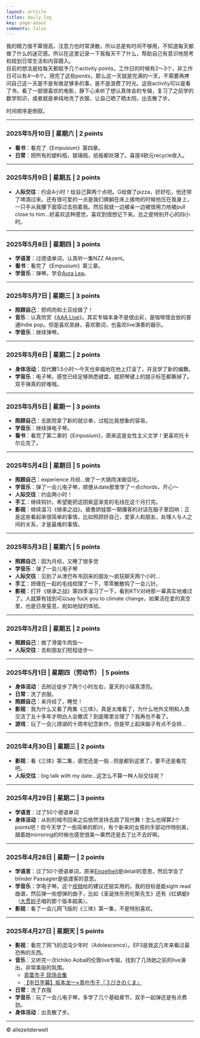 ```yaml
---
layout: article
titles: daily_log
key: page-about
comments: falso
---
```

我的精力值不算很高，注意力也时常涣散，所以总是有时间不够用，不知道每天都做了什么的迷茫感。所以在这里记录一下我每天干了什么，帮助自己有意识地思考和规划日常生活和内容摄入。  
目前的想法是给每天都赋予几个activity points，工作日的时候有2～3个，非工作日可以有4～6个。用完了这些ponits，那么这一天就是完满的一天，不需要再拷问自己这一天是不是有做足够多的事，是不是浪费了时光。这些activity可以是看了书，看了一部很喜欢的电影，静下心来听了想认真体会的专辑，复习了之前学的数学知识，或者就是单纯地洗了衣服，让自己晒了晒太阳，出去散了步。  

时间顺序是倒叙。

---
### 2025年5月10日 | 星期六 | 2 points
- **看书**：看完了《Empusium》第四章。
- **日常**：把所有的塑料瓶，玻璃瓶，纸板都处理了。喜提4欧元recycle收入。
  
---
### 2025年5月9日 | 星期五 | 2 points
- **人际交往**：约会4小时！给自己算两个点吧。G给做了pizza，好好吃，他还带了啤酒过来。还有很可爱的一点是我们俩躺在床上接吻的时候他压在我身上，一只手从我腰下面穿过去抱着我。然后我就一边被亲一边被很用力地被pull close to him...好喜欢这种感觉，喜欢到很想记下来。总之是特别开心的四小时。

---
### 2025年5月8日 | 星期四 | 3 points
- **学语言**：过德语单词，认真听一集NZZ Akzent。
- **看书**：看完了《Empusium》第三章。
- **学音乐**：弹琴。学会[Aura Lea](https://www.youtube.com/watch?v=Itb9vptY2ck)。
  
---
### 2025年5月7日 | 星期三 | 3 points
- **照顾自己**：把鸡肉和土豆给做了！
- **音乐**：认真欣赏《[AAA Live](https://open.spotify.com/album/1kmMYuRIbaPilQUiyI040g?si=Nd-IumEdQcOAFy5gtezNDA)》。其实专辑本身不是很出彩，是咖啡馆会放的普通Indie pop。但是喜欢吴赫，喜欢歌词，也喜欢live演奏的器乐。
- **学音乐**：继续弹琴。

---
### 2025年5月6日 | 星期二 | 2 points
- **身体活动**：现代舞1.5小时～今天也幸福地在地上打滚了，并且学了新的编舞。
- **学音乐**：电子琴。感觉已经足够熟悉键盘，就把琴键上的提示标签都撕掉了。双手弹真的好难哦。
 
---
### 2025年5月5日 | 星期一 | 3 points
- **照顾自己**：去医院拿了新的就诊单，过程比我想象的容易。
- **学音乐**：继续弹电子琴。
- **看书**：看完了第二章的《Empusium》，原来这是女性主义文学！更喜欢托卡尔丘克了。

---
### 2025年5月4日 | 星期日 | 5 points
- **照顾自己**：experience 月经...做了一大锅肉沫豌豆吃。
- **学音乐**：弹了一会儿电子琴，顺便从date那里学了一点chords，开心～
- **人际交往**：约会两小时！
- **手工**：继续钩针。希望能把这团紫蓝渐变的毛线在这个月打完。
- **影视**：继续温习《继承之战》。疲惫娇娃那一期播客的对话在脑子里回响：正是这些看起来很简单的事情，比如照顾好自己，爱家人和朋友，处理人与人之间的关系，才是最难的事情。

---
### 2025年5月3日 | 星期六 | 5 points
- **照顾自己**：因为月经，又睡了很多觉
- **学音乐**：弹了一会儿电子琴
- **人际交往**：见到了从津巴布韦回来的朋友～疯狂聊天两个小时...
- **手工**：把缠在一起的毛线梳理了一下，零零散散钩了一会儿针。
- **影视**：打开《继承之战》第四季温习了一下，看到KTV对峙那一幕真实地难过了。人就算有钱到可以say fuck you to climate change，如果活在爱的真空里，也是日夜窒息，宛如地狱的体验。

---
### 2025年5月2日 | 星期五 | 2 points
- **照顾自己**：做了滑蛋牛肉饭～
- **人际交往**：去和朋友们短程徒步～

---
### 2025年5月1日 | 星期四（劳动节） | 5 points
- **身体活动**：去附近徒步了两个小时左右，夏天的小镇真漂亮。
- **日常**：洗了衣服。
- **照顾自己**：来月经了，睡觉！
- **影视**：我为什么又看了两集《三体》，真是太难看了，为什么地外文明和人类交流了五十多年才明白人会撒谎？到底哪里合理了？我再也不看了。
- **游戏**：玩了一会儿锈湖的十周年纪念新作，但是早上起床脑子有点不会转...

---
### 2025年4月30日 | 星期三 | 2 points
- **影视**：看《三体》第二集，感觉还是一般...但是都到这里了，要不还是看完吧。
- **人际交往**：big talk with my date...这怎么不算一种人际交往呢？

---
### 2025年4月29日 | 星期二 | 3 points
- **学语言**：过了50个德语单词
- **身体活动**：从别的城市回来之后依然坚持去跳了现代舞！怎么也得算2个points吧！但今天学了一些简单的即兴，有个新来的女孩的手部动作特别美，跟着她mirroring的时候也感觉很美～果然还是去了比不去好啊。

---
### 2025年4月28日 | 星期一 | 2 points
- **学语言**：过了50个德语单词，原来[Einzelheit](http://dwds.de/wb/Einzelheit?o=einzelheit)是detail的意思，然后学会了blinder Passagier是偷渡客的意思。
- **学音乐**：学电子琴。这个[视频](https://youtu.be/p00zsi71t6I?si=zgjcCUn4CMbbcRqi)给的建议还挺实用的。我的目标是能sight read曲谱，然后弹一些想弹的曲子，比如《圣诞快乐劳伦斯先生》还有《红蜻蜓》（[大贯妙子](https://open.spotify.com/track/6cIA3tAZzUSaYreu9iHgOL?si=4f830a02814c48ed)唱的那个版本超美）。
- **影视**：看了一会儿网飞版的《三体》第一集，不是特别喜欢。

---
### 2025年4月27日 | 星期天 | 5 points
- **影视**：看完了网飞的混沌少年时（Adolescence）。EP3是我这几年来看过最恐怖的东西。
- **音乐**：又听完一次Ichiko Aoba的伦敦live专辑，找到了几场她之前的live演出，非常美丽的氛围。
    - [青葉市子 现场合集](https://www.bilibili.com/video/BV1HR4y197RQ/?spm_id_from=333.337.search-card.all.click&vd_source=5376fcd2083db112fb126ef9a0e7e237)
    - [【中日字幕】坂本龙一×青叶市子『３びきのくま』](https://www.bilibili.com/video/BV1Fy41187Ds/?spm_id_from=333.337.search-card.all.click&vd_source=5376fcd2083db112fb126ef9a0e7e237)
- **日常**：洗了衣服
- **学音乐**：玩了一会儿电子琴，多学了几个基础章节，双手一起弹还是有点费劲。
- **身体活动**：出去散了步。

---
© allezeitderwelt    


